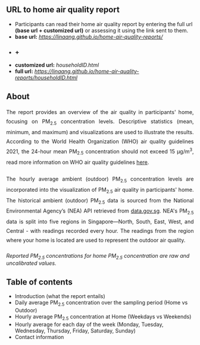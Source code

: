 ## URL to home air quality report 
- Participants can read their home air quality report by entering the full url <b>(base url + customized url)</b> or assessing it using the link sent to them.  
- <b>base url:</b> <i>https://linaang.github.io/home-air-quality-reports/</i> 
- ### +
- <b>customized url:</b> <i>householdID.html</i>
- <b>full url:</b> <i>https://linaang.github.io/home-air-quality-reports/householdID.html</i>

## About
<div style="text-align: justify; line-height: 1.8; margin-bottom: 20px;">
The report provides an overview of the air quality in participants' home, focusing on PM<sub>2.5</sub> concentration levels. Descriptive statistics (mean, minimum, and maximum) and visualizations are used to illustrate the results. According to the World Health Organization (WHO) air quality guidelines 2021, the 24-hour mean PM<sub>2.5</sub> concentration should not exceed 15 µg/m<sup>3</sup>, read more information on WHO air quality guidelines <a href="https://www.who.int/news-room/feature-stories/detail/what-are-the-who-air-quality-guidelines" target="_blank">here</a>.
</div>

<div style="text-align: justify; line-height: 1.8; margin-bottom: 20px;">
The hourly average ambient (outdoor) PM<sub>2.5</sub> concentration levels are incorporated into the visualization of PM<sub>2.5</sub> air quality in participants' home. The historical ambient (outdoor) PM<sub>2.5</sub> data is sourced from the National Environmental Agency’s (NEA) API retrieved from <a href="https://data.gov.sg/datasets/d_e1058d6974c877257e32048ab128ad83/view#tag/default/GET/pm25" target="_blank">data.gov.sg</a>. NEA's PM<sub>2.5</sub> data is split into five regions in Singapore—North, South, East, West, and Central - with readings recorded every hour. The readings from the region where your home is located are used to represent the outdoor air quality.
</div>

<i>Reported PM<sub>2.5</sub> concentrations for home PM<sub>2.5</sub> concentration are raw and uncalibrated values.</i>

## Table of contents
- Introduction (what the report entails)
- Daily average PM<sub>2.5</sub> concentration over the sampling period (Home vs Outdoor)
- Hourly average PM<sub>2.5</sub> concentration at Home (Weekdays vs Weekends)
- Hourly average for each day of the week (Monday, Tuesday, Wednesday, Thursday, Friday, Saturday, Sunday)
- Contact information
